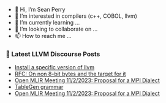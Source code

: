 - 👋 Hi, I’m Sean Perry
- 👀 I’m interested in compilers (c++, COBOL, llvm)
- 🌱 I’m currently learning ...
- 💞️ I’m looking to collaborate on ...
- 📫 How to reach me ...

<!---
s66perry/s66perry is a ✨ special ✨ repository because its `README.md` (this file) appears on your GitHub profile.
You can click the Preview link to take a look at your changes.
--->
### 📕 Latest LLVM Discourse Posts

<!-- DISCOURSE-LLVM:START -->
- [Install a specific version of llvm](https://discourse.llvm.org/t/install-a-specific-version-of-llvm/74635#post_2)
- [RFC: On non 8-bit bytes and the target for it](https://discourse.llvm.org/t/rfc-on-non-8-bit-bytes-and-the-target-for-it/53455?page=2#post_40)
- [Open MLIR Meeting 11/2/2023: Proposal for a MPI Dialect](https://discourse.llvm.org/t/open-mlir-meeting-11-2-2023-proposal-for-a-mpi-dialect/74602#post_3)
- [TableGen grammar](https://discourse.llvm.org/t/tablegen-grammar/74625#post_4)
- [Open MLIR Meeting 11/2/2023: Proposal for a MPI Dialect](https://discourse.llvm.org/t/open-mlir-meeting-11-2-2023-proposal-for-a-mpi-dialect/74602#post_2)
<!-- DISCOURSE-LLVM:END -->
